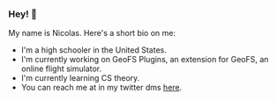 ### Hey! 👋

My name is Nicolas. Here's a short bio on me:

- I'm a high schooler in the United States.
- I'm currently working on GeoFS Plugins, an extension for GeoFS, an online flight simulator.
- I'm currently learning CS theory.
- You can reach me at in my twitter dms [here](https://twitter.com/nrod_06).

<!--
**nicolas377/nicolas377** is a ✨ _special_ ✨ repository because its `README.md` (this file) appears on your GitHub profile.

Here are some ideas to get you started:

- 🔭 I’m currently working on ...
- 🌱 I’m currently learning ...
- 👯 I’m looking to collaborate on ...
- 🤔 I’m looking for help with ...
- 💬 Ask me about ...
- 📫 How to reach me: ...
- 😄 Pronouns: ...
- ⚡ Fun fact: ...
-->
